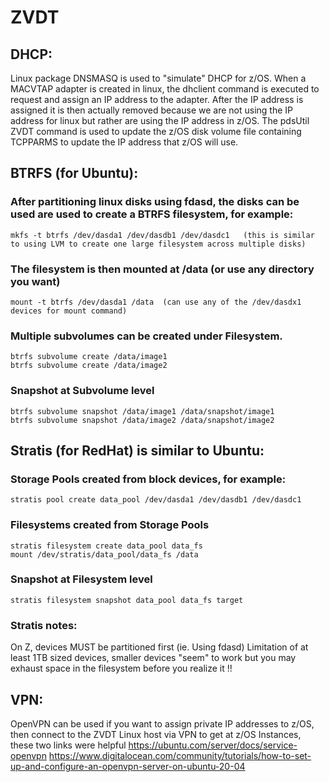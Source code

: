 # ZVDT

## DHCP:
Linux package DNSMASQ is used to "simulate" DHCP for z/OS. When a MACVTAP adapter is created in linux, the dhclient command is executed to request and assign an IP address to the adapter. After the IP address is assigned it is then actually removed because we are not using the IP address for linux but rather are using the IP address in z/OS. The pdsUtil ZVDT command is used to update the z/OS disk volume file containing TCPPARMS to update the IP address that z/OS will use.



## BTRFS (for Ubuntu):
### After partitioning linux disks using fdasd, the disks can be used are used to create a BTRFS filesystem, for example:
    mkfs -t btrfs /dev/dasda1 /dev/dasdb1 /dev/dasdc1   (this is similar to using LVM to create one large filesystem across multiple disks)

### The filesystem is then mounted at /data (or use any directory you want)
    mount -t btrfs /dev/dasda1 /data  (can use any of the /dev/dasdx1 devices for mount command)

### Multiple subvolumes can be created under Filesystem.
    btrfs subvolume create /data/image1
    btrfs subvolume create /data/image2

### Snapshot at Subvolume level
    btrfs subvolume snapshot /data/image1 /data/snapshot/image1
    btrfs subvolume snapshot /data/image2 /data/snapshot/image2



## Stratis (for RedHat) is similar to Ubuntu:
### Storage Pools created from block devices, for example:
    stratis pool create data_pool /dev/dasda1 /dev/dasdb1 /dev/dasdc1

### Filesystems created from Storage Pools
    stratis filesystem create data_pool data_fs
    mount /dev/stratis/data_pool/data_fs /data

### Snapshot at Filesystem level
    stratis filesystem snapshot data_pool data_fs target

### Stratis notes:
On Z, devices MUST be partitioned first (ie. Using fdasd)
Limitation of at least 1TB sized devices, smaller devices "seem" to work but you may exhaust space in the filesystem before you realize it !!



## VPN:

OpenVPN can be used if you want to assign private IP addresses to z/OS, then connect to the ZVDT Linux host via VPN to get at z/OS Instances, these two links were helpful
https://ubuntu.com/server/docs/service-openvpn
https://www.digitalocean.com/community/tutorials/how-to-set-up-and-configure-an-openvpn-server-on-ubuntu-20-04

